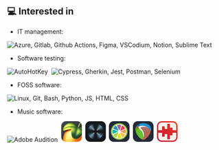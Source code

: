## 💻 Interested in

* IT management:
<img src="https://skillicons.dev/icons?i=azure,gitlab,githubactions,figma,vscodium,notion,sublime" title="Azure, Gitlab, Github Actions, Figma, VSCodium, Notion, Sublime Text"/>

* Software testing:

<img src="https://autohotkey.com/static/ahk76.png" height="49" title="AutoHotKey"/>&nbsp; <img src="https://skillicons.dev/icons?i=cypress,gherkin,jest,postman,selenium&theme=light" title="Cypress, Gherkin, Jest, Postman, Selenium"/>

* FOSS software:
<img src="https://skillicons.dev/icons?i=linux,git,bash,python,js,html,css&theme=light" title="Linux, Git, Bash, Python, JS, HTML, CSS"/>

* Music software:

<img src="https://skillicons.dev/icons?i=au" title="Adobe Audition"/> &nbsp;<img src="./FL-Studio.png" height="48" title="FL Studio"/> &nbsp;<img src="./izotope_rx.png" height="48" title="iZotope RX"/> &nbsp;<img src="./juce.svg" height="48" title="JUCE"/> &nbsp;<img src="./reaper-icon-69.png" height=48 title="REAPER"/> &nbsp;<img src="./tenacity.svg" height=48 title="Tenacity"/>
